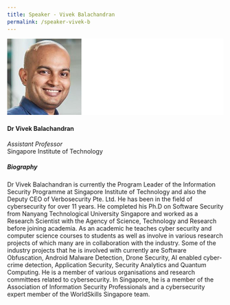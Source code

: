 ```yaml
---
title: Speaker - Vivek Balachandran
permalink: /speaker-vivek-b
---
```

![Vivek Balachandran](/images/speakers/V-Balachandran.jpg)

#### **Dr Vivek Balachandran**

*Assistant Professor*  
Singapore Institute of Technology

##### **Biography**

Dr Vivek Balachandran is currently the Program Leader of the Information Security Programme at Singapore Institute of Technology and also the Deputy CEO of Verbosecurity Pte. Ltd.
He has been in the field of cybersecurity for over 11 years. He completed his Ph.D on Software Security from Nanyang Technological University Singapore and worked as a Research Scientist with the Agency of Science, Technology and Research before joining academia. As an academic he teaches cyber security and computer science courses to students as well as involve in various research projects of which many are in collaboration with the industry. Some of the industry projects that he is involved with currently are Software Obfuscation, Android Malware Detection, Drone Security, AI enabled cyber-crime detection, Application Security, Security Analytics and Quantum Computing. He is a member of various organisations and research committees related to cybersecurity. In Singapore, he is a member of the Association of Information Security Professionals and a cybersecurity expert member of the WorldSkills Singapore team.
